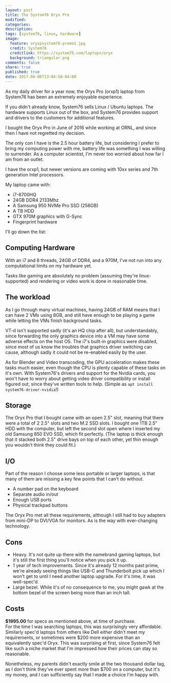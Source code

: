 ```yaml
---
layout: post
title: The System76 Oryx Pro
modified:
categories:
description:
tags: [system76, linux, hardware]
image:
  feature: oryxpsystem76-promo1.jpg
  credit: System76
  creditlink: https://system76.com/laptops/oryx
  background: triangular.png
comments: false
share: true
published: true
date: 2017-06-06T13:04:58-04:00
---
```


As my daily driver for a year now, the Oryx Pro (orxp1) laptop from System76 has been an extremely enjoyable experience.

If you didn't already know, System76 sells Linux / Ubuntu laptops. The hardware supports Linux out of the box, and System76 provides support and drivers to the customers for additional features.

I bought the Oryx Pro in June of 2016 while working at ORNL, and since then I have not regretted my decision.

The only con I have is the 2.5 hour battery life, but considering I prefer to bring my computing power with me, battery life was something I was willing to surrender. As a computer scientist, I'm never too worried about how far I am from an outlet.

I have the orxp1, but newer versions are coming with 10xx series and 7th generation Intel processors.

My laptop came with:
 * i7-6700HQ
 * 24GB DDR4 2133Mhz
 * A Samsung 950 NVMe Pro SSD (256GB)
 * A TB HDD
 * GTX 970M graphics with G-Sync
 * Fingerprint hardware

I'll go down the list:

## Computing Hardware

With an i7 and 8 threads, 24GB of DDR4, and a 970M, I've not run into any computational limits on my hardware yet.

Tasks like gaming are absolutely no problem (assuming they're linux-supported) and rendering or video work is done in reasonable time.

## The workload

As I go through many virtual machines, having 24GB of RAM means that I can have 2 VMs using 8GB, and still have enough to be playing a game while letting the VMs finish background tasks.

VT-d isn't supported sadly (it's an HQ chip after all), but understandably, since forwarding the only graphics device into a VM may have some adverse effects on the host OS. The i7's built-in graphics were disabled, since most of us know the troubles that graphics driver switching can cause, although sadly it could not be re-enabled easily by the user.

As for Blender and Video transcoding, the GPU acceleration makes these tasks much easier, even though the CPU is plenty capable of these tasks on it's own. With System76's drivers and support for the Nvidia cards, you won't have to worry about getting video driver compatibility or install figured out, since they've written tools to help. (Simple as `apt install system76-driver-nvidia`!)

## Storage

The Oryx Pro that I bought came with an open 2.5" slot, meaning that there were a total of 2 2.5" slots and two M.2 SSD slots. I bought one 1TB 2.5" HDD with the computer, but left the second slot open where I inserted my old Samsung 850 EVO SSD, which fit perfectly. (The laptop is thick enough that it stacked both 2.5" drive bays on top of each other, yet thin enough you wouldn't think they could fit.)

## I/O

Part of the reason I choose some less portable or larger laptops, is that many of them are missing a key few points that I can't do without.
 * A number pad on the keyboard
 * Separate audio in/out
 * Enough USB ports
 * Physical trackpad buttons

The Oryx Pro met all these requirements, although I still had to buy adapters from mini-DP to DVI/VGA for monitors. As is the way with ever-changing technology.

<!--
### Myth: "Just a rebranded Clevo"

I've heard this from a few places around the web before and after I bought my Oryx, but this argument generally only came from people who didn't like their product or had other problems with it. System76 does a lot more than just rebranding an offshore product:

 * The RAM was hand-marked, tested. Seriously, what other company does this? Seeing this upon opening the laptop only gave me more respect for the company.
 * Before purchase, they confirmed that I could put my old SSD into the second bay.
 * Right after purchase, they answered all my questions quickly, and have a great lifetime support policy for their computers.
-->

## Cons

 * Heavy. It's not quite up there with the namebrand gaming laptops, but it's still the first thing you'll notice when you pick it up.
 * 1 year of tech improvements. Since it's already 12 months past prime, we're already seeing things like USB-C and Thunderbolt pick up which I won't get to until I need another laptop upgrade. For it's time, it was well-spec'd.
 * Large bezel. While it's of no consequence to me, you might gawk at the bottom bezel of the screen being more than an inch tall.

## Costs

**$1995.00** for specs as mentioned above, at time of purchase.  
For the time I was searching laptops, this was surprisingly very affordable. Similarly spec'd laptops from others like Dell either didn't meet my requirements, or sometimes were $200 more expensive than an equivalently spec'd Oryx. This was surprising at first, since System76 felt like such a niche market that I'm impressed how their prices can stay so reasonable.

Nonetheless, my parents didn't exactly smile at the two thousand dollar tag, as I don't think they've ever spent more than $700 on a computer, but it's my money, and I can sufficiently say that I made a choice I'm happy with.
